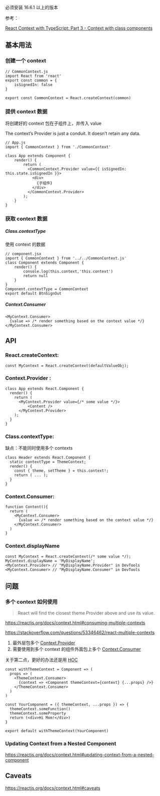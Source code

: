 必须安装 16.6.1 以上的版本

参考：

[React Context with TypeScript: Part 3 - Context with class components](https://www.carlrippon.com/react-context-with-typescript-p3/) 

## 基本用法

### 创建一个 context

```react
// CommonContext.js
import React from 'react'
export const common = {
    isSignedIn: false
}

export const CommonContext = React.createContext(common)
```

### 提供 context 数据

将创建好的 context 包在子组件上，并传入 value

The context’s Provider is just a conduit. It doesn’t retain any data. 

```react
// App.js
import { CommonContext } from './CommonContext'

class App extends Component {
    render() {
        return (
          <CommonContext.Provider value={{ isSignedIn: this.state.isSignedIn }}>
            <div>
              {子组件}
            </div>
          </CommonContext.Provider>
        );
    }
}
```

### 获取 context 数据

##### Class.contextType

使用 context 的数据

```react
// component.jsx
import { CommonContext } from '../../CommonContext.js'
class Component extends Component {
    render() {
        console.log(this.context,'this.context')
        return null 
    }
}
Component.contextType = CommonContext
export default BtnSignOut
```

##### Context.Consumer

```react
<MyContext.Consumer>
  {value => /* render something based on the context value */}
</MyContext.Consumer>
```



## API

### React.createContext: 

```react 
const MyContext = React.createContext(defaultValueObj);
```

### Context.Provider : 

```react
class App extends React.Component {
  render() {
    return (
	  <MyContext.Provider value={/* some value */}>
          <Content />
      </MyContext.Provider>
    );
  }
}
```

### Class.contextType:

缺点：不能同时使用多个 contexts

```react
class Header extends React.Component {
  static contextType = ThemeContext;
  render() {
    const { theme, setTheme } = this.context!;
    return ( ... );
  }
}
```

### Context.Consumer: 

```react
function Content(){
  return (
    <MyContext.Consumer>
      {value => /* render something based on the context value */}
    </MyContext.Consumer>
  )
}
```

### Context.displayName

```react
const MyContext = React.createContext(/* some value */);
MyContext.displayName = 'MyDisplayName';
<MyContext.Provider> // "MyDisplayName.Provider" in DevTools
<MyContext.Consumer> // "MyDisplayName.Consumer" in DevTools
```

## 问题

### 多个 context 如何使用

> React will find the closest theme Provider above and use its value.

<https://reactjs.org/docs/context.html#consuming-multiple-contexts>

<https://stackoverflow.com/questions/53346462/react-multiple-contexts>

1. 最外层包多个 [Context.Provider](<https://reactjs.org/docs/context.html#contextprovider>)
2. 需要使用到多个 context 的组件外面包上多个 [Context.Consumer](<https://reactjs.org/docs/context.html#contextconsumer>)

关于第二点，更好的办法还是用 [HOC](<https://reactjs.org/docs/higher-order-components.html>) 

```react
const withThemeContext = Component => (
  props => (
    <ThemeContext.Consumer>
      {context => <Component themeContext={context} {...props} />}
    </ThemeContext.Consumer>
  )
)

const YourComponent = ({ themeContext, ...props }) => {
  themeContext.someFunction()
  themeContext.someProperty
  return (<div>Hi Mom!</div>)
}

export default withThemeContext(YourComponent)
```

### Updating Context from a Nested Component

<https://reactjs.org/docs/context.html#updating-context-from-a-nested-component>

## Caveats

<https://reactjs.org/docs/context.html#caveats>

